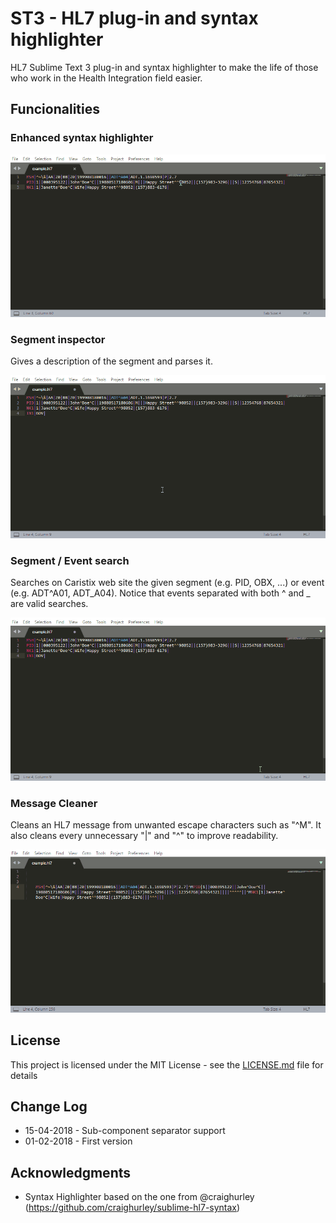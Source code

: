 # ST3 - HL7 plug-in and syntax highlighter

HL7 Sublime Text 3 plug-in and syntax highlighter to make the life of those who work in the Health Integration field easier.

## Funcionalities


### Enhanced syntax highlighter
![Syntax Highlighter Image](Misc/syntaxhighlighter.gif)


### Segment inspector
Gives a description of the segment and parses it.

![Segment Inspector Image](Misc/segmentinspector.gif)


### Segment / Event search
Searches on Caristix web site the given segment (e.g. PID, OBX, ...) or event (e.g. ADT^A01, ADT_A04). Notice that events separated with both ^ and _ are valid searches.

![Segment Event Searcher Image](Misc/segmenteventsearcher.gif)

### Message Cleaner
Cleans an HL7 message from unwanted escape characters such as "^M". It also cleans every unnecessary "|" and "^" to improve readability.

![Message Cleaner Image](Misc/messagecleaner.gif)

## License

This project is licensed under the MIT License - see the [LICENSE.md](LICENSE.md) file for details


## Change Log

* 15-04-2018 - Sub-component separator support
* 01-02-2018 - First version


## Acknowledgments

* Syntax Highlighter based on the one from @craighurley (https://github.com/craighurley/sublime-hl7-syntax)

